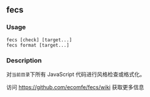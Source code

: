 fecs
---------
### Usage

    fecs [check] [target...]
    fecs format [target...]


### Description

对`当前目录`下所有 JavaScript 代码进行风格检查或格式化。

访问 https://github.com/ecomfe/fecs/wiki 获取更多信息
